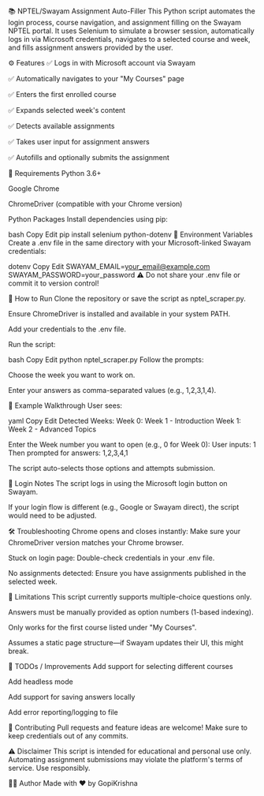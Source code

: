 
📚 NPTEL/Swayam Assignment Auto-Filler
This Python script automates the login process, course navigation, and assignment filling on the Swayam NPTEL portal. It uses Selenium to simulate a browser session, automatically logs in via Microsoft credentials, navigates to a selected course and week, and fills assignment answers provided by the user.

⚙️ Features
✅ Logs in with Microsoft account via Swayam

✅ Automatically navigates to your "My Courses" page

✅ Enters the first enrolled course

✅ Expands selected week's content

✅ Detects available assignments

✅ Takes user input for assignment answers

✅ Autofills and optionally submits the assignment

🧠 Requirements
Python 3.6+

Google Chrome

ChromeDriver (compatible with your Chrome version)

Python Packages
Install dependencies using pip:

bash
Copy
Edit
pip install selenium python-dotenv
🔐 Environment Variables
Create a .env file in the same directory with your Microsoft-linked Swayam credentials:

dotenv
Copy
Edit
SWAYAM_EMAIL=your_email@example.com
SWAYAM_PASSWORD=your_password
⚠️ Do not share your .env file or commit it to version control!

🚀 How to Run
Clone the repository or save the script as nptel_scraper.py.

Ensure ChromeDriver is installed and available in your system PATH.

Add your credentials to the .env file.

Run the script:

bash
Copy
Edit
python nptel_scraper.py
Follow the prompts:

Choose the week you want to work on.

Enter your answers as comma-separated values (e.g., 1,2,3,1,4).

🧪 Example Walkthrough
User sees:

yaml
Copy
Edit
Detected Weeks:
Week 0: Week 1 - Introduction
Week 1: Week 2 - Advanced Topics

Enter the Week number you want to open (e.g., 0 for Week 0):
User inputs: 1
Then prompted for answers: 1,2,3,4,1

The script auto-selects those options and attempts submission.

🔐 Login Notes
The script logs in using the Microsoft login button on Swayam.

If your login flow is different (e.g., Google or Swayam direct), the script would need to be adjusted.

🛠 Troubleshooting
Chrome opens and closes instantly: Make sure your ChromeDriver version matches your Chrome browser.

Stuck on login page: Double-check credentials in your .env file.

No assignments detected: Ensure you have assignments published in the selected week.

📎 Limitations
This script currently supports multiple-choice questions only.

Answers must be manually provided as option numbers (1-based indexing).

Only works for the first course listed under "My Courses".

Assumes a static page structure—if Swayam updates their UI, this might break.

📌 TODOs / Improvements
 Add support for selecting different courses

 Add headless mode

 Add support for saving answers locally

 Add error reporting/logging to file

🤝 Contributing
Pull requests and feature ideas are welcome! Make sure to keep credentials out of any commits.

⚠️ Disclaimer
This script is intended for educational and personal use only. Automating assignment submissions may violate the platform's terms of service. Use responsibly.

🧑‍💻 Author
Made with ❤️ by GopiKrishna
